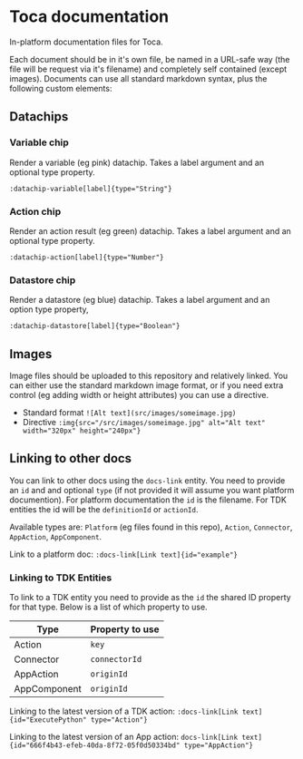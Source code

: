 # Toca documentation
In-platform documentation files for Toca.

Each document should be in it's own file, be named in a URL-safe way (the file will be request via it's filename) and completely self contained (except images). Documents can use all standard markdown syntax, plus the following custom elements:

## Datachips
### Variable chip
Render a variable (eg pink) datachip. Takes a label argument and an optional type property.

`:datachip-variable[label]{type="String"}`

### Action chip
Render an action result (eg green) datachip. Takes a label argument and an optional type property.

`:datachip-action[label]{type="Number"}`

### Datastore chip
Render a datastore (eg blue) datachip. Takes a label argument and an option type property,

`:datachip-datastore[label]{type="Boolean"}`

## Images
Image files should be uploaded to this repository and relatively linked. You can either use the standard markdown image format, or if you need extra control (eg adding width or height attributes) you can use a directive.

* Standard format `![Alt text](src/images/someimage.jpg)`
* Directive `:img{src="/src/images/someimage.jpg" alt="Alt text" width="320px" height="240px"}`

## Linking to other docs
You can link to other docs using the `docs-link` entity. You need to provide an `id` and and optional `type` (if not provided it will assume you want platform documention). For platform documentation the `id` is the filename. For TDK entities the id will be the `definitionId` or `actionId`.

Available types are: `Platform` (eg files found in this repo), `Action`, `Connector`, `AppAction`, `AppComponent`.

Link to a platform doc: `:docs-link[Link text]{id="example"}`

### Linking to TDK Entities
To link to a TDK entity you need to provide as the `id` the shared ID property for that type. Below is a list of which property to use.

| Type | Property to use |
| - | - |
| Action | `key` |
| Connector | `connectorId` |
| AppAction | `originId` |
| AppComponent | `originId` |

Linking to the latest version of a TDK action: `:docs-link[Link text]{id="ExecutePython" type="Action"}`

Linking to the latest version of an App action: `docs-link[Link text]{id="666f4b43-efeb-40da-8f72-05f0d50334bd" type="AppAction"}`